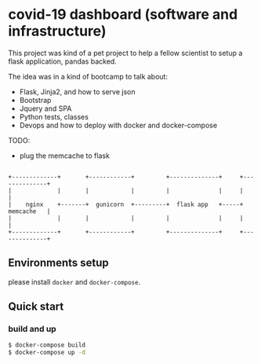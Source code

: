 # covid-19 dashboard (software and infrastructure)

This project was kind of a pet project to help a fellow scientist to setup
a flask application, pandas backed.

The idea was in a kind of bootcamp to talk about:

- Flask, Jinja2, and how to serve json
- Bootstrap 
- Jquery and SPA
- Python tests, classes
- Devops and how to deploy with docker and docker-compose


TODO:

 - plug the memcache to flask

```

+-------------+       +------------+         +--------------+     +--------------+
|             |       |            |         |              |     |              |
|    nginx    +-------+  gunicorn  +---------+  flask app   +-----+   memcache   |
|             |       |            |         |              |     |              |
+-------------+       +------------+         +--------------+     +--------------+

```

## Environments setup

please install `docker` and `docker-compose`.

## Quick start

### build and up

```sh
$ docker-compose build
$ docker-compose up -d
```
